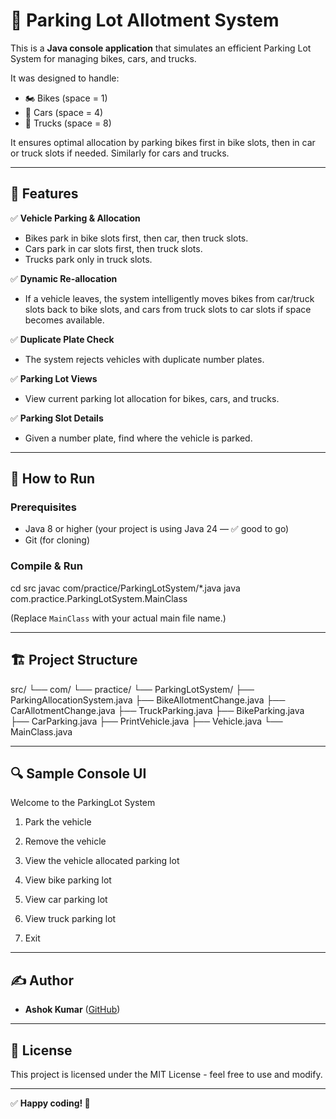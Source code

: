 # 🚗 Parking Lot Allotment System

This is a **Java console application** that simulates an efficient Parking Lot System for managing bikes, cars, and trucks.

It was designed to handle:
- 🏍 Bikes (space = 1)
- 🚗 Cars (space = 4)
- 🚚 Trucks (space = 8)

It ensures optimal allocation by parking bikes first in bike slots, then in car or truck slots if needed. Similarly for cars and trucks.

---

## 📂 Features

✅ **Vehicle Parking & Allocation**
- Bikes park in bike slots first, then car, then truck slots.
- Cars park in car slots first, then truck slots.
- Trucks park only in truck slots.

✅ **Dynamic Re-allocation**
- If a vehicle leaves, the system intelligently moves bikes from car/truck slots back to bike slots, and cars from truck slots to car slots if space becomes available.

✅ **Duplicate Plate Check**
- The system rejects vehicles with duplicate number plates.

✅ **Parking Lot Views**
- View current parking lot allocation for bikes, cars, and trucks.

✅ **Parking Slot Details**
- Given a number plate, find where the vehicle is parked.

---

## 🚀 How to Run

### Prerequisites
- Java 8 or higher (your project is using Java 24 — ✅ good to go)
- Git (for cloning)

### Compile & Run
cd src
javac com/practice/ParkingLotSystem/*.java
java com.practice.ParkingLotSystem.MainClass


(Replace `MainClass` with your actual main file name.)

---

## 🏗 Project Structure

src/
└── com/
└── practice/
└── ParkingLotSystem/
├── ParkingAllocationSystem.java
├── BikeAllotmentChange.java
├── CarAllotmentChange.java
├── TruckParking.java
├── BikeParking.java
├── CarParking.java
├── PrintVehicle.java
├── Vehicle.java
└── MainClass.java



---

## 🔍 Sample Console UI

Welcome to the ParkingLot System

1. Park the vehicle

2. Remove the vehicle

3. View the vehicle allocated parking lot

4. View bike parking lot

5. View car parking lot

6. View truck parking lot

7. Exit


---

## ✍️ Author
- **Ashok Kumar** ([GitHub](https://github.com/Ashokkumar310303))

---

## 📜 License
This project is licensed under the MIT License - feel free to use and modify.

---

✅ **Happy coding! 🚀**


